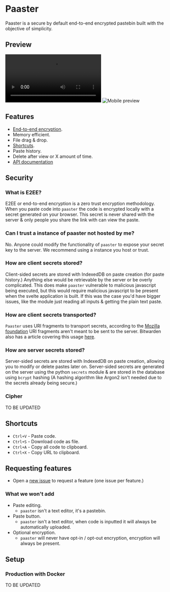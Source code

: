 # Paaster

Paaster is a secure by default end-to-end encrypted pastebin built with the objective of simplicity.

## Preview

![Desktop preview](https://i.imgur.com/Ahr5ANr.mp4)
![Mobile preview](https://i.imgur.com/W4YzH9R.png)

## Features

- [End-to-end encryption](#what-is-e2ee).
- Memory efficient.
- File drag & drop.
- [Shortcuts](#shortcuts).
- Paste history.
- Delete after view or X amount of time.
- [API documentation](https://api.paaster.io/api/documentation)

## Security

### What is E2EE?

E2EE or end-to-end encryption is a zero trust encryption methodology. When you paste code into `paaster` the code is encrypted locally with a secret generated on your browser. This secret is never shared with the server & only people you share the link with can view the paste.

### Can I trust a instance of paaster not hosted by me?

No. Anyone could modify the functionality of `paaster` to expose your secret key to the server. We recommend using a instance you host or trust.

### How are client secrets stored?

Client-sided secrets are stored with IndexedDB on paste creation (for paste history.) Anything else would be retrievable by the server or be overly complicated. This does make `paaster` vulnerable to malicious javascript being executed, but this would require malicious javascript to be present when the svelte application is built. If this was the case you'd have bigger issues, like the module just reading all inputs & getting the plain text paste.

### How are client secrets transported?

`Paaster` uses URI fragments to transport secrets, according to the [Mozilla foundation](https://developer.mozilla.org/en-US/docs/Learn/Common_questions/What_is_a_URL#anchor) URI fragments aren't meant to be sent to the server. Bitwarden also has a article covering this usage [here](https://bitwarden.com/blog/bitwarden-send-how-it-works/).

### How are server secrets stored?

Server-sided secrets are stored with IndexedDB on paste creation, allowing you to modify or delete pastes later on. Server-sided secrets are generated on the server using the python `secrets` module & are stored in the database using `bcrypt` hashing (A hashing algorithm like Argon2 isn't needed due to the secrets already being secure.)

### Cipher

TO BE UPDATED

## Shortcuts

- `Ctrl+V` - Paste code.
- `Ctrl+S` - Download code as file.
- `Ctrl+A` - Copy all code to clipboard.
- `Ctrl+X` - Copy URL to clipboard.

## Requesting features

- Open a [new issue](https://github.com/WardPearce/paaster/issues/new) to request a feature (one issue per feature.)

### What we won't add

- Paste editing.
  - `paaster` isn't a text editor, it's a pastebin.
- Paste button.
  - `paaster` isn't a text editor, when code is inputted it will always be automatically uploaded.
- Optional encryption.
  - `paaster` will never have opt-in / opt-out encryption, encryption will always be present.

## Setup

### Production with Docker

TO BE UPDATED
